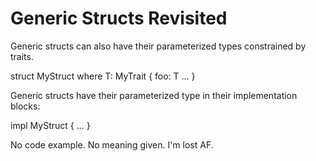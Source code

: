 # Generic Structs Revisited

Generic structs can also have their parameterized types constrained by traits. 

struct MyStruct<T>
where
    T: MyTrait
{
    foo: T
    ...
}

Generic structs have their parameterized type in their implementation blocks:

impl<T> MyStruct<T> {
    ...
}


No code example.
No meaning given.
I'm lost AF. 
